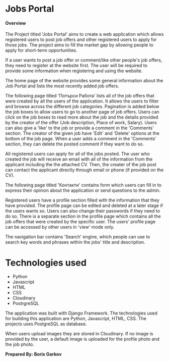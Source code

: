 # Jobs Portal

<h4>Overview</h4>

The Project titled 'Jobs Portal' aims to create a web application which allows registered users to post job offers and other registered users to apply for those jobs.
The project aims to fill the market gap by allowing people to apply for short-term opportunities.

If a user wants to post a job offer or comment/like other people's job offers, they need to register at the website first.
The user will be required to provide some information when registering and using the website.

The home page of the website provides some general information about the Job Portal and lists the most recently added job offers.

The following page titled 'Потърси Работа' lists all of the job offers that were created by all the users of the application. It allows the users to
filter and browse across the different job categories. Pagination is added below the job boxes to allow users to go to another page of job offers.
Users can click on the job boxes to read more about the job and the details provided by the creator of the offer (Job description, Place of work, Salary).
Users can also give a 'like' to the job or provide a comment in the 'Comments' section. The creator of the given job have 'Edit' and 'Delete' options at the bottom of the 
job page. When a user adds a comment in the 'Comments' section, they can delete the posted comment if they want to do so.

All registered users can apply for all of the jobs posted. The user who created the job will receive an email with all of the information from the applicant
including the the attached CV. Then, the creater of the job post can contact the applicant directly through email or phone (if provided on the CV).

The following page titled 'Контакти' contains form which users can fill in to express their opinion about the application or send questions to the admin.

Registered users have a profile section filled with the information that they have provided. The profile page can be edited and deleted at a later stage if the users
wants so. Users can also change their passwords if they need to do so. There is a separate section in the profile page which contains all the job offers that were
created by the specific user. The users' profile page can be accessed by other users in 'view' mode only.

The navigation bar contains 'Search' engine, which people can use to search key words and phrases within the jobs' title and description.

# Technologies used

<ul>
  <li>Python</li>
  <li>Javascript</li>
  <li>HTML</li>
  <li>CSS</li>
  <li>Cloudinary</li>
  <li>PostrgreSQL</li>
 </ul>

The application was built with Django Framework. The technologies used for building this application are Python, Javascript, HTML, CSS.
The projects uses PostgreSQL as database.

When users upload images they are stored in Cloudinary. If no image is provided by the user, a default image is uploaded for the profile photo and the job photo.


<strong>Prepared By: Boris Garkov</strong>
